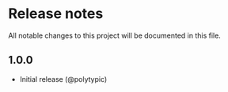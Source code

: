 # Release notes

All notable changes to this project will be documented in this file.

## 1.0.0

- Initial release (@polytypic)
